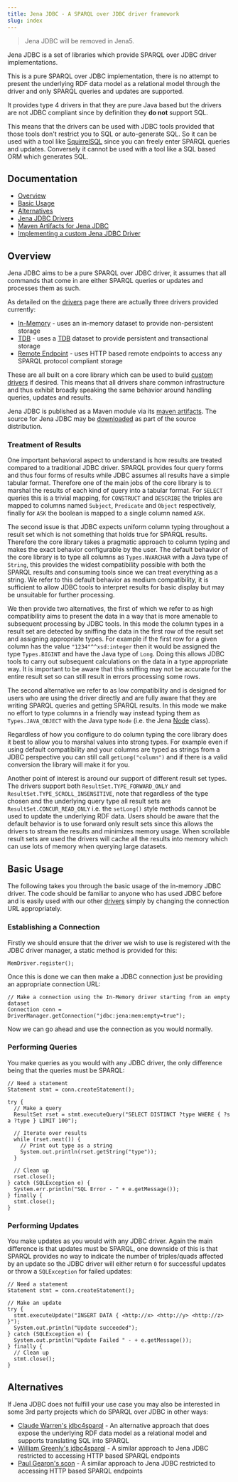 ```yaml
---
title: Jena JDBC - A SPARQL over JDBC driver framework
slug: index
---
```


> Jena JDBC will be removed in Jena5.

Jena JDBC is a set of libraries which provide SPARQL over JDBC driver implementations.

This is a pure SPARQL over JDBC implementation, there is no attempt to present the underlying
RDF data model as a relational model through the driver and only SPARQL queries and updates
are supported.

It provides type 4 drivers in that they are pure Java based but the drivers are not JDBC compliant since
by definition they **do not** support SQL.

This means that the drivers can be used with JDBC tools provided that those tools don't restrict you to SQL 
or auto-generate SQL.  So it can be used with a tool like [SquirrelSQL](http://squirrel-sql.sourceforge.net) 
since you can freely enter SPARQL queries and updates.  Conversely it cannot be used with a tool like a SQL based
ORM which generates SQL.

## Documentation

- [Overview](#overview)
- [Basic Usage](#basic-usage)
- [Alternatives](#alternatives)
- [Jena JDBC Drivers](drivers.html)
- [Maven Artifacts for Jena JDBC](artifacts.html)
- [Implementing a custom Jena JDBC Driver](custom_driver.html)

## Overview

Jena JDBC aims to be a pure SPARQL over JDBC driver, it assumes that all commands that come in are
either SPARQL queries or updates and processes them as such.

As detailed on the [drivers](drivers.html) page there are actually three drivers provided currently:

- [In-Memory](drivers.html#in-memory) - uses an in-memory dataset to provide non-persistent storage
- [TDB](drivers.html#tdb) - uses a [TDB](/documentation/tdb/) dataset to provide persistent and transactional storage
- [Remote Endpoint](drivers.html#remote-endpoint) - uses HTTP based remote endpoints to access any SPARQL protocol compliant storage

These are all built on a core library which can be used to build [custom drivers](custom_driver.html)
if desired.  This means that all drivers share common infrastructure and thus exhibit broadly speaking
the same behavior around handling queries, updates and results.

Jena JDBC is published as a Maven module via its [maven artifacts](artifacts.html).  The source for Jena JDBC may be [downloaded](/download/index.cgi) as part of the source distribution.

### Treatment of Results

One important behavioral aspect to understand is how results are treated compared to a traditional
JDBC driver.  SPARQL provides four query forms and thus four forms of results while JDBC assumes all
results have a simple tabular format.  Therefore one of the main jobs of the core library is to marshal
the results of each kind of query into a tabular format.  For `SELECT` queries this is a trivial mapping,
for `CONSTRUCT` and `DESCRIBE` the triples are mapped to columns named `Subject`, `Predicate` and `Object`
respectively, finally for `ASK` the boolean is mapped to a single column named `ASK`.

The second issue is that JDBC expects uniform column typing throughout a result set which is not
something that holds true for SPARQL results.  Therefore the core library takes a pragmatic approach to column
typing and makes the exact behavior configurable by the user.  The default behavior of the core library is
to type all columns as `Types.NVARCHAR` with a Java type of `String`, this provides the widest compatibility
possible with both the SPARQL results and consuming tools since we can treat everything as a string.  We
refer to this default behavior as medium compatibility, it is sufficient to allow JDBC tools to interpret
results for basic display but may be unsuitable for further processing.

We then provide two alternatives, the first of which we refer to as high compatibility aims to present the
data in a way that is more amenable to subsequent processing by JDBC tools.  In this mode the column types
in a result set are detected by sniffing the data in the first row of the result set and assigning appropriate
types.  For example if the first row for a given column has the value `"1234"^^xsd:integer` then it would
be assigned the type `Types.BIGINT` and have the Java type of `Long`.  Doing this allows JDBC tools to carry
out subsequent calculations on the data in a type appropriate way.  It is important to be aware that this
sniffing may not be accurate for the entire result set so can still result in errors processing some rows.

The second alternative we refer to as low compatibility and is designed for users who are using the driver
directly and are fully aware that they are writing SPARQL queries and getting SPARQL results.  In this mode
we make no effort to type columns in a friendly way instead typing them as `Types.JAVA_OBJECT` with the Java
type `Node` (i.e. the Jena [Node](/documentation/javadoc/jena/org/apache/jena/graph/Node.html) class).

Regardless of how you configure to do column typing the core library does it best to allow you to marshal values
into strong types.  For example even if using default compatibility and your columns are typed as strings
from a JDBC perspective you can still call `getLong("column")` and if there is a valid conversion the
library will make it for you.

Another point of interest is around our support of different result set types.  The drivers support both
`ResultSet.TYPE_FORWARD_ONLY` and `ResultSet.TYPE_SCROLL_INSENSITIVE`, note that regardless of the type
chosen and the underlying query type all result sets are `ResultSet.CONCUR_READ_ONLY` i.e. the `setLong()`
style methods cannot be used to update the underlying RDF data.  Users should be aware that the default
behavior is to use forward only result sets since this allows the drivers to stream the results and
minimizes memory usage.  When scrollable result sets are used the drivers will cache all the results into
memory which can use lots of memory when querying large datasets.

## Basic Usage

The following takes you through the basic usage of the in-memory JDBC driver.  The code should be familiar
to anyone who has used JDBC before and is easily used with our other [drivers](drivers.html) simply by
changing the connection URL appropriately.

### Establishing a Connection

Firstly we should ensure that the driver we wish to use is registered with the JDBC driver manager, a static
method is provided for this:

    MemDriver.register();

Once this is done we can then make a JDBC connection just be providing an appropriate connection URL:

    // Make a connection using the In-Memory driver starting from an empty dataset
    Connection conn = DriverManager.getConnection("jdbc:jena:mem:empty=true");

Now we can go ahead and use the connection as you would normally.

### Performing Queries

You make queries as you would with any JDBC driver, the only difference being that the queries must be SPARQL:

    // Need a statement
    Statement stmt = conn.createStatement();
    
    try {
      // Make a query
      ResultSet rset = stmt.executeQuery("SELECT DISTINCT ?type WHERE { ?s a ?type } LIMIT 100");
    
      // Iterate over results
      while (rset.next()) {
        // Print out type as a string
        System.out.println(rset.getString("type"));
      }
    
      // Clean up
      rset.close();
    } catch (SQLException e) {
      System.err.println("SQL Error - " + e.getMessage());
    } finally {
      stmt.close();
    }

### Performing Updates

You make updates as you would with any JDBC driver.  Again the main difference is that updates must be SPARQL,
one downside of this is that SPARQL provides no way to indicate the number of triples/quads affected by an update
so the JDBC driver will either return `0` for successful updates or throw a `SQLException` for failed updates:

    // Need a statement
    Statement stmt = conn.createStatement();
    
    // Make an update
    try {
      stmt.executeUpdate("INSERT DATA { <http://x> <http://y> <http://z> }");
      System.out.println("Update succeeded");
    } catch (SQLException e) {
      System.out.println("Update Failed " - + e.getMessage());
    } finally {    
      // Clean up
      stmt.close();
    }

## Alternatives

If Jena JDBC does not fulfill your use case you may also be interested in some 3rd party
projects which do SPARQL over JDBC in other ways:

- [Claude Warren's jdbc4sparql](https://github.com/Claudenw/jdbc4sparql) - An alternative approach that does expose
the underlying RDF data model as a relational model and supports translating SQL into SPARQL
- [William Greenly's jdbc4sparql](http://code.google.com/p/jdbc4sparql/) - A similar approach to Jena JDBC restricted
to accessing HTTP based SPARQL endpoints
- [Paul Gearon's scon](https://code.google.com/p/scon/wiki/Introduction) - A similar approach to Jena JDBC restricted
to accessing HTTP based SPARQL endpoints



